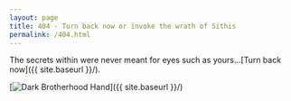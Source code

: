 ```yaml
---
layout: page
title: 404 - Turn back now or invoke the wrath of Sithis
permalink: /404.html
---
```


The secrets within were never meant for eyes such as yours...[Turn back now]({{ site.baseurl }}/).

[<img src="{{ site.baseurl }}/images/404.png" alt="Dark Brotherhood Hand" />]({{ site.baseurl }}/)
